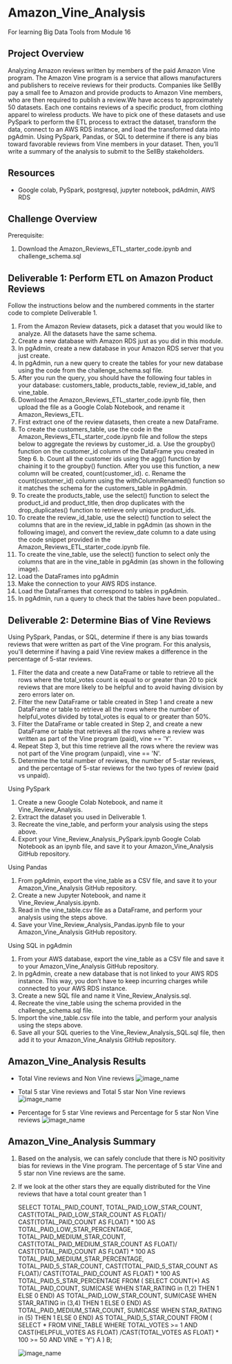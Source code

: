 # Amazon_Vine_Analysis
For learning Big Data Tools from Module 16

## Project Overview
Analyzing Amazon reviews written by members of the paid Amazon Vine program. The Amazon Vine program is a service that allows manufacturers and publishers to receive reviews for their products. Companies like SellBy pay a small fee to Amazon and provide products to Amazon Vine members, who are then required to publish a review.We have access to approximately 50 datasets. Each one contains reviews of a specific product, from clothing apparel to wireless products. 
We have to pick one of these datasets and use PySpark to perform the ETL process to extract the dataset, transform the data, connect to an AWS RDS instance, and load the transformed data into pgAdmin. Using  PySpark, Pandas, or SQL to determine if there is any bias toward favorable reviews from Vine members in your dataset. 
Then, you’ll write a summary of the analysis to submit to the SellBy stakeholders.

## Resources
- Google colab, PySpark, postgresql, jupyter notebook, pdAdmin, AWS RDS

## Challenge Overview
Prerequisite:
1.  Download the Amazon_Reviews_ETL_starter_code.ipynb and challenge_schema.sql


## Deliverable 1:  Perform ETL on Amazon Product Reviews

Follow the instructions below and the numbered comments in the starter code to complete Deliverable 1.

1. From the Amazon Review datasets, pick a dataset that you would like to analyze. All the datasets have the same schema.
2. Create a new database with Amazon RDS just as you did in this module.
3. In pgAdmin, create a new database in your Amazon RDS server that you just create.
4. In pgAdmin, run a new query to create the tables for your new database using the code from the challenge_schema.sql file.
5. After you run the query, you should have the following four tables in your database: customers_table, products_table, review_id_table, and vine_table.
6. Download the Amazon_Reviews_ETL_starter_code.ipynb file, then upload the file as a Google Colab Notebook, and rename it Amazon_Reviews_ETL.
7. First extract one of the review datasets, then create a new DataFrame.
8. To create the customers_table, use the code in the Amazon_Reviews_ETL_starter_code.ipynb file and follow the steps below to aggregate the reviews by customer_id.
   a.   Use the groupby() function on the customer_id column of the DataFrame you created in Step 6.
   b.   Count all the customer ids using the agg() function by chaining it to the groupby() function. After you use this function, a new column will be created, 
        count(customer_id).
   c.   Rename the count(customer_id) column using the withColumnRenamed() function so it matches the schema for the customers_table in pgAdmin.   
9. To create the products_table, use the select() function to select the product_id and product_title, then drop duplicates with the drop_duplicates() function to retrieve only unique product_ids. 
10. To create the review_id_table, use the select() function to select the columns that are in the review_id_table in pgAdmin (as shown in the following image), and convert the review_date column to a date using the code snippet provided in the Amazon_Reviews_ETL_starter_code.ipynb file.
11. To create the vine_table, use the select() function to select only the columns that are in the vine_table in pgAdmin (as shown in the following image).
12. Load the DataFrames into pgAdmin
13. Make the connection to your AWS RDS instance.
14. Load the DataFrames that correspond to tables in pgAdmin.
15. In pgAdmin, run a query to check that the tables have been populated..

## Deliverable 2:  Determine Bias of Vine Reviews

Using PySpark, Pandas, or SQL, determine if there is any bias towards reviews that were written as part of the Vine program. 
For this analysis, you'll determine if having a paid Vine review makes a difference in the percentage of 5-star reviews.


1. Filter the data and create a new DataFrame or table to retrieve all the rows where the total_votes count is equal to or greater than 20 to pick reviews that are 
    more likely to be helpful and to avoid having division by zero errors later on.
2. Filter the new DataFrame or table created in Step 1 and create a new DataFrame or table to retrieve all the rows where the number of helpful_votes divided by 
    total_votes is equal to or greater than 50%.
3. Filter the DataFrame or table created in Step 2, and create a new DataFrame or table that retrieves all the rows where a review was written as part of the Vine 
    program (paid), vine == 'Y'.
4. Repeat Step 3, but this time retrieve all the rows where the review was not part of the Vine program (unpaid), vine == 'N'.
5. Determine the total number of reviews, the number of 5-star reviews, and the percentage of 5-star reviews for the two types of review (paid vs unpaid).


Using PySpark
1. Create a new Google Colab Notebook, and name it Vine_Review_Analysis.
2. Extract the dataset you used in Deliverable 1.
3. Recreate the vine_table, and perform your analysis using the steps above.
4. Export your Vine_Review_Analysis_PySpark.ipynb Google Colab Notebook as an ipynb file, and save it to your Amazon_Vine_Analysis GitHub repository.

Using Pandas
1. From pgAdmin, export the vine_table as a CSV file, and save it to your Amazon_Vine_Analysis GitHub repository.
2. Create a new Jupyter Notebook, and name it Vine_Review_Analysis.ipynb.
3. Read in the vine_table.csv file as a DataFrame, and perform your analysis using the steps above.
4. Save your Vine_Review_Analysis_Pandas.ipynb file to your Amazon_Vine_Analysis GitHub repository.

Using SQL in pgAdmin

1. From your AWS database, export the vine_table as a CSV file and save it to your Amazon_Vine_Analysis GitHub repository.
2. In pgAdmin, create a new database that is not linked to your AWS RDS instance. This way, you don’t have to keep incurring charges while connected to your AWS RDS 
    instance.
3. Create a new SQL file and name it Vine_Review_Analysis.sql.
4. Recreate the vine_table using the schema provided in the challenge_schema.sql file.
5. Import the vine_table.csv file into the table, and perform your analysis using the steps above.
6. Save all your SQL queries to the Vine_Review_Analysis_SQL.sql file, then add it to your Amazon_Vine_Analysis GitHub repository.


## Amazon_Vine_Analysis Results
  - Total Vine reviews and Non Vine reviews
    ![image_name](https://github.com/raneymjohnGit/Mapping_Earthquakes/blob/main/Earthquake_Challenge/Resources/EarthquakeDataOnMap.png)
 
  - Total 5 star Vine reviews and Total 5 star Non Vine reviews
    ![image_name](https://github.com/raneymjohnGit/Mapping_Earthquakes/blob/main/Earthquake_Challenge/Resources/EarthquakeDataOnMap.png)

  - Percentage for 5 star Vine reviews and Percentage for 5 star Non Vine reviews
    ![image_name](https://github.com/raneymjohnGit/Mapping_Earthquakes/blob/main/Earthquake_Challenge/Resources/EarthquakeDataOnMap.png)

## Amazon_Vine_Analysis Summary

1.  Based on the analysis, we can safely conclude that there is NO positivity bias for reviews in the Vine program. The percentage of 5 star Vine and 5 star non 
    Vine reviews are the same.
2.  If we look at the other stars they are equally distributed for the Vine reviews that have a total count greater than 1

    SELECT TOTAL_PAID_COUNT, 
       TOTAL_PAID_LOW_STAR_COUNT, 
	   CAST(TOTAL_PAID_LOW_STAR_COUNT AS FLOAT)/ CAST(TOTAL_PAID_COUNT AS FLOAT) * 100 AS TOTAL_PAID_LOW_STAR_PERCENTAGE,
	   TOTAL_PAID_MEDIUM_STAR_COUNT, 
	   CAST(TOTAL_PAID_MEDIUM_STAR_COUNT AS FLOAT)/ CAST(TOTAL_PAID_COUNT AS FLOAT) * 100 AS TOTAL_PAID_MEDIUM_STAR_PERCENTAGE,
	   TOTAL_PAID_5_STAR_COUNT, 
	   CAST(TOTAL_PAID_5_STAR_COUNT AS FLOAT)/ CAST(TOTAL_PAID_COUNT AS FLOAT) * 100 AS TOTAL_PAID_5_STAR_PERCENTAGE
	FROM ( SELECT COUNT(*) AS TOTAL_PAID_COUNT, 
				 SUM(CASE WHEN STAR_RATING in (1,2) THEN 1 ELSE 0 END) AS TOTAL_PAID_LOW_STAR_COUNT,
		  		 SUM(CASE WHEN STAR_RATING in (3,4) THEN 1 ELSE 0 END) AS TOTAL_PAID_MEDIUM_STAR_COUNT,
		  		SUM(CASE WHEN STAR_RATING in (5) THEN 1 ELSE 0 END) AS TOTAL_PAID_5_STAR_COUNT
		   FROM ( SELECT * FROM VINE_TABLE 
					WHERE TOTAL_VOTES >= 1
					  AND CAST(HELPFUL_VOTES AS FLOAT) /CAST(TOTAL_VOTES AS FLOAT) * 100 >= 50
	                  AND VINE = 'Y') A ) B;

    ![image_name](https://github.com/raneymjohnGit/Mapping_Earthquakes/blob/main/Earthquake_Challenge/Resources/EarthquakeDataOnMap.png)